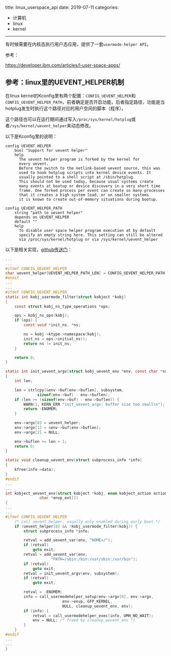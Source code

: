 title: linux_userspace_api
date: 2019-07-11
categories:
- 计算机
- linux
- kernel




---

有时候需要在内核态执行用户态应用，提供了一套`usermode-helper API`。

参考：

https://developer.ibm.com/articles/l-user-space-apps/



## 参考：linux里的UEVENT_HELPER机制

在linux kernel的Kconfig里有两个配置：`CONFIG_UEVENT_HELPER`和`CONFIG_UEVENT_HELPER_PATH`，前者确定是否开启功能，后者指定路径，功能是当hotplug发生时执行这个路径对应的用户空间的脚本（程序）。

这个路径也可以在运行期间通过写入`/proc/sys/kernel/hotplug`或者`/sys/kernel/uevent_helper`来动态修改。		

以下是Kconfig里的说明：

```
config UEVENT_HELPER
	bool "Support for uevent helper"
	help
	  The uevent helper program is forked by the kernel for
	  every uevent.
	  Before the switch to the netlink-based uevent source, this was
	  used to hook hotplug scripts into kernel device events. It
	  usually pointed to a shell script at /sbin/hotplug.
	  This should not be used today, because usual systems create
	  many events at bootup or device discovery in a very short time
	  frame. One forked process per event can create so many processes
	  that it creates a high system load, or on smaller systems
	  it is known to create out-of-memory situations during bootup.

config UEVENT_HELPER_PATH
	string "path to uevent helper"
	depends on UEVENT_HELPER
	default ""
	help
	  To disable user space helper program execution at by default
	  specify an empty string here. This setting can still be altered
	  via /proc/sys/kernel/hotplug or via /sys/kernel/uevent_helper

```

以下是相关实现，[github传送门](https://github.com/torvalds/linux/blob/f678d6da749983791850876e3421e7c48a0a7127/lib/kobject_uevent.c)：

```c
...
...
#ifdef CONFIG_UEVENT_HELPER
char uevent_helper[UEVENT_HELPER_PATH_LEN] = CONFIG_UEVENT_HELPER_PATH;
#endif
...
...
#ifdef CONFIG_UEVENT_HELPER
static int kobj_usermode_filter(struct kobject *kobj)
{
	const struct kobj_ns_type_operations *ops;

	ops = kobj_ns_ops(kobj);
	if (ops) {
		const void *init_ns, *ns;

		ns = kobj->ktype->namespace(kobj);
		init_ns = ops->initial_ns();
		return ns != init_ns;
	}

	return 0;
}

static int init_uevent_argv(struct kobj_uevent_env *env, const char *subsystem)
{
	int len;

	len = strlcpy(&env->buf[env->buflen], subsystem,
		      sizeof(env->buf) - env->buflen);
	if (len >= (sizeof(env->buf) - env->buflen)) {
		WARN(1, KERN_ERR "init_uevent_argv: buffer size too small\n");
		return -ENOMEM;
	}

	env->argv[0] = uevent_helper;
	env->argv[1] = &env->buf[env->buflen];
	env->argv[2] = NULL;

	env->buflen += len + 1;
	return 0;
}

static void cleanup_uevent_env(struct subprocess_info *info)
{
	kfree(info->data);
}
#endif
...
...
int kobject_uevent_env(struct kobject *kobj, enum kobject_action action,
		       char *envp_ext[])
{
...
...
#ifdef CONFIG_UEVENT_HELPER
	/* call uevent_helper, usually only enabled during early boot */
	if (uevent_helper[0] && !kobj_usermode_filter(kobj)) {
		struct subprocess_info *info;

		retval = add_uevent_var(env, "HOME=/");
		if (retval)
			goto exit;
		retval = add_uevent_var(env,
					"PATH=/sbin:/bin:/usr/sbin:/usr/bin");
		if (retval)
			goto exit;
		retval = init_uevent_argv(env, subsystem);
		if (retval)
			goto exit;

		retval = -ENOMEM;
		info = call_usermodehelper_setup(env->argv[0], env->argv,
						 env->envp, GFP_KERNEL,
						 NULL, cleanup_uevent_env, env);
		if (info) {
			retval = call_usermodehelper_exec(info, UMH_NO_WAIT);
			env = NULL;	/* freed by cleanup_uevent_env */
		}
	}
#endif
...
...
}


```



